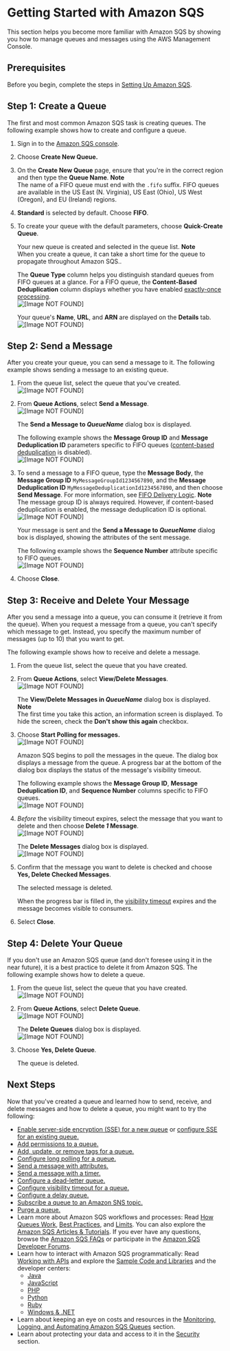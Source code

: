 # Getting Started with Amazon SQS<a name="sqs-getting-started"></a>

This section helps you become more familiar with Amazon SQS by showing you how to manage queues and messages using the AWS Management Console\.

## Prerequisites<a name="sqs-prerequisites"></a>

Before you begin, complete the steps in [Setting Up Amazon SQS](sqs-setting-up.md)\.

## Step 1: Create a Queue<a name="step-create-queue"></a>

The first and most common Amazon SQS task is creating queues\. The following example shows how to create and configure a queue\.

1. Sign in to the [Amazon SQS console](https://console.aws.amazon.com/sqs/)\.

1. Choose **Create New Queue\.**

1. On the **Create New Queue** page, ensure that you're in the correct region and then type the **Queue Name**\.
**Note**  
The name of a FIFO queue must end with the `.fifo` suffix\. FIFO queues are available in the US East \(N\. Virginia\), US East \(Ohio\), US West \(Oregon\), and EU \(Ireland\) regions\.

1. **Standard** is selected by default\. Choose **FIFO**\.

1. To create your queue with the default parameters, choose **Quick\-Create Queue**\.

   Your new queue is created and selected in the queue list\.
**Note**  
When you create a queue, it can take a short time for the queue to propagate throughout Amazon SQS\.\.

   The **Queue Type** column helps you distinguish standard queues from FIFO queues at a glance\. For a FIFO queue, the **Content\-Based Deduplication** column displays whether you have enabled [exactly\-once processing](FIFO-queues.md#FIFO-queues-exactly-once-processing)\.  
![\[Image NOT FOUND\]](http://docs.aws.amazon.com/AWSSimpleQueueService/latest/SQSDeveloperGuide/images/sqs-tutorials-creating-queue-queue-type-content-based-deduplication-columns.png)

   Your queue's **Name**, **URL**, and **ARN** are displayed on the **Details** tab\.  
![\[Image NOT FOUND\]](http://docs.aws.amazon.com/AWSSimpleQueueService/latest/SQSDeveloperGuide/images/sqs-tutorials-creating-queue-details-url-arn.png)

## Step 2: Send a Message<a name="step-send-message"></a>

After you create your queue, you can send a message to it\. The following example shows sending a message to an existing queue\.

1. From the queue list, select the queue that you've created\.  
![\[Image NOT FOUND\]](http://docs.aws.amazon.com/AWSSimpleQueueService/latest/SQSDeveloperGuide/images/sqs-tutorials-sending-message-to-queue-select-queue.png)

1. From **Queue Actions**, select **Send a Message**\.  
![\[Image NOT FOUND\]](http://docs.aws.amazon.com/AWSSimpleQueueService/latest/SQSDeveloperGuide/images/sqs-tutorials-sending-message-to-queue-send-a-message.png)

   The **Send a Message to *QueueName*** dialog box is displayed\.

   The following example shows the **Message Group ID** and **Message Deduplication ID** parameters specific to FIFO queues \([content\-based deduplication](FIFO-queues.md#FIFO-queues-exactly-once-processing) is disabled\)\.  
![\[Image NOT FOUND\]](http://docs.aws.amazon.com/AWSSimpleQueueService/latest/SQSDeveloperGuide/images/sqs-tutorials-sending-message-to-queue-send-a-message-dialog-box.png)

1. To send a message to a FIFO queue, type the **Message Body**, the **Message Group ID** `MyMessageGroupId1234567890`, and the **Message Deduplication ID** `MyMessageDeduplicationId1234567890`, and then choose **Send Message**\. For more information, see [FIFO Delivery Logic](FIFO-queues.md#FIFO-queues-understanding-logic)\.
**Note**  
The message group ID is always required\. However, if content\-based deduplication is enabled, the message deduplication ID is optional\.  
![\[Image NOT FOUND\]](http://docs.aws.amazon.com/AWSSimpleQueueService/latest/SQSDeveloperGuide/images/sqs-tutorials-sending-message-to-queue-send-a-message-button-fifo.png)

   Your message is sent and the **Send a Message to *QueueName*** dialog box is displayed, showing the attributes of the sent message\.

   The following example shows the **Sequence Number** attribute specific to FIFO queues\.  
![\[Image NOT FOUND\]](http://docs.aws.amazon.com/AWSSimpleQueueService/latest/SQSDeveloperGuide/images/sqs-tutorials-sending-message-to-queue-send-a-message-message-attributes.png)

1. Choose **Close**\.

## Step 3: Receive and Delete Your Message<a name="step-receive-delete-message"></a>

After you send a message into a queue, you can consume it \(retrieve it from the queue\)\. When you request a message from a queue, you can't specify which message to get\. Instead, you specify the maximum number of messages \(up to 10\) that you want to get\.

The following example shows how to receive and delete a message\.

1. From the queue list, select the queue that you have created\.

1. From **Queue Actions**, select **View/Delete Messages**\.  
![\[Image NOT FOUND\]](http://docs.aws.amazon.com/AWSSimpleQueueService/latest/SQSDeveloperGuide/images/sqs-tutorials-receive-delete-message-view-delete-messages.png)

   The **View/Delete Messages in *QueueName*** dialog box is displayed\.
**Note**  
The first time you take this action, an information screen is displayed\. To hide the screen, check the **Don't show this again** checkbox\.

1. Choose **Start Polling for messages\.**  
![\[Image NOT FOUND\]](http://docs.aws.amazon.com/AWSSimpleQueueService/latest/SQSDeveloperGuide/images/sqs-tutorials-sending-message-to-queue-start-polling-for-messages.png)

   Amazon SQS begins to poll the messages in the queue\. The dialog box displays a message from the queue\. A progress bar at the bottom of the dialog box displays the status of the message's visibility timeout\.

   The following example shows the **Message Group ID**, **Message Deduplication ID**, and **Sequence Number** columns specific to FIFO queues\.  
![\[Image NOT FOUND\]](http://docs.aws.amazon.com/AWSSimpleQueueService/latest/SQSDeveloperGuide/images/sqs-tutorials-receive-delete-message-polling-process.png)

1. *Before* the visibility timeout expires, select the message that you want to delete and then choose **Delete *1* Message**\.  
![\[Image NOT FOUND\]](http://docs.aws.amazon.com/AWSSimpleQueueService/latest/SQSDeveloperGuide/images/sqs-tutorials-receive-delete-message-select-message-to-delete.png)

   The **Delete Messages** dialog box is displayed\.  
![\[Image NOT FOUND\]](http://docs.aws.amazon.com/AWSSimpleQueueService/latest/SQSDeveloperGuide/images/sqs-tutorials-receive-delete-message-confirm-deleting-messages.png)

1. Confirm that the message you want to delete is checked and choose **Yes, Delete Checked Messages**\.

   The selected message is deleted\.

   When the progress bar is filled in, the [visibility timeout](sqs-visibility-timeout.md) expires and the message becomes visible to consumers\.

1. Select **Close**\.

## Step 4: Delete Your Queue<a name="step-delete-queue"></a>

If you don't use an Amazon SQS queue \(and don't foresee using it in the near future\), it is a best practice to delete it from Amazon SQS\. The following example shows how to delete a queue\.

1. From the queue list, select the queue that you have created\.  
![\[Image NOT FOUND\]](http://docs.aws.amazon.com/AWSSimpleQueueService/latest/SQSDeveloperGuide/images/sqs-tutorials-sending-message-to-queue-select-queue.png)

1. From **Queue Actions**, select **Delete Queue**\.  
![\[Image NOT FOUND\]](http://docs.aws.amazon.com/AWSSimpleQueueService/latest/SQSDeveloperGuide/images/sqs-tutorials-deleting-queue-delete-queue.png)

   The **Delete Queues** dialog box is displayed\.  
![\[Image NOT FOUND\]](http://docs.aws.amazon.com/AWSSimpleQueueService/latest/SQSDeveloperGuide/images/sqs-tutorials-deleting-queue-delete-queue-dialog-box.png)

1. Choose **Yes, Delete Queue**\.

   The queue is deleted\.

## Next Steps<a name="sqs-next-steps-getting-started"></a>

Now that you've created a queue and learned how to send, receive, and delete messages and how to delete a queue, you might want to try the following:
+ [Enable server\-side encryption \(SSE\) for a new queue](sqs-create-queue-sse.md) or [configure SSE for an existing queue\.](sqs-configure-sse-existing-queue.md)
+ [Add permissions to a queue\.](sqs-add-permissions.md)
+ [Add, update, or remove tags for a queue\.](sqs-add-update-remove-tag-queue.md)
+ [Configure long polling for a queue\.](sqs-configure-long-polling-for-queue.md)
+ [Send a message with attributes\.](sqs-send-message-with-attributes.md)
+ [Send a message with a timer\.](sqs-send-message-with-timer.md)
+ [Configure a dead\-letter queue\.](sqs-configure-dead-letter-queue.md)
+ [Configure visibility timeout for a queue\.](sqs-configure-visibility-timeout-queue.md)
+ [Configure a delay queue\.](sqs-configure-delay-queue.md)
+ [Subscribe a queue to an Amazon SNS topic\.](sqs-subscribe-queue-sns-topic.md)
+ [Purge a queue\.](sqs-purge-queue.md)
+ Learn more about Amazon SQS workflows and processes: Read [How Queues Work](sqs-how-it-works.md), [Best Practices](sqs-best-practices.md), and [Limits](sqs-limits.md)\. You can also explore the [Amazon SQS Articles & Tutorials](https://aws.amazon.com/articles/Amazon-SQS?browse=1)\. If you ever have any questions, browse the [Amazon SQS FAQs](https://aws.amazon.com/sqs/faqs/) or participate in the [Amazon SQS Developer Forums](https://forums.aws.amazon.com/forum.jspa?forumID=12)\.
+ Learn how to interact with Amazon SQS programmatically: Read [Working with APIs](sqs-making-api-requests.md) and explore the [Sample Code and Libraries](https://aws.amazon.com/code/Amazon-SQS?browse=1) and the developer centers:
  + [Java](https://aws.amazon.com/java/)
  + [JavaScript](https://aws.amazon.com/javascript/)
  + [PHP](https://aws.amazon.com/php/)
  + [Python](https://aws.amazon.com/python/)
  + [Ruby](https://aws.amazon.com/ruby/)
  + [Windows & \.NET](https://aws.amazon.com/net/)
+ Learn about keeping an eye on costs and resources in the [Monitoring, Logging, and Automating Amazon SQS Queues](sqs-monitoring-logging.md) section\.
+ Learn about protecting your data and access to it in the [Security](sqs-security.md) section\.